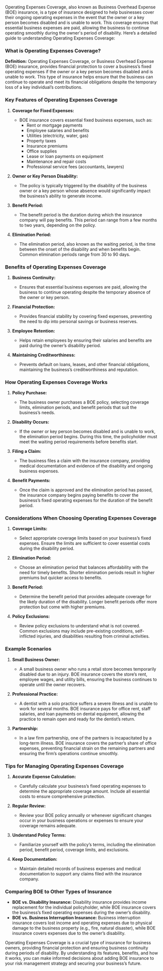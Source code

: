 Operating Expenses Coverage, also known as Business Overhead Expense (BOE) insurance, is a type of insurance designed to help businesses cover their ongoing operating expenses in the event that the owner or a key person becomes disabled and is unable to work. This coverage ensures that essential business expenses are paid, allowing the business to continue operating smoothly during the owner's period of disability. Here’s a detailed guide to understanding Operating Expenses Coverage:

### What is Operating Expenses Coverage?

**Definition:** Operating Expenses Coverage, or Business Overhead Expense (BOE) insurance, provides financial protection to cover a business’s fixed operating expenses if the owner or a key person becomes disabled and is unable to work. This type of insurance helps ensure that the business can continue to operate and meet its financial obligations despite the temporary loss of a key individual’s contributions.

### Key Features of Operating Expenses Coverage

1. **Coverage for Fixed Expenses:**
   - BOE insurance covers essential fixed business expenses, such as:
     - Rent or mortgage payments
     - Employee salaries and benefits
     - Utilities (electricity, water, gas)
     - Property taxes
     - Insurance premiums
     - Office supplies
     - Lease or loan payments on equipment
     - Maintenance and repair costs
     - Professional service fees (accountants, lawyers)

2. **Owner or Key Person Disability:**
   - The policy is typically triggered by the disability of the business owner or a key person whose absence would significantly impact the business’s ability to generate income.

3. **Benefit Period:**
   - The benefit period is the duration during which the insurance company will pay benefits. This period can range from a few months to two years, depending on the policy.

4. **Elimination Period:**
   - The elimination period, also known as the waiting period, is the time between the onset of the disability and when benefits begin. Common elimination periods range from 30 to 90 days.

### Benefits of Operating Expenses Coverage

1. **Business Continuity:**
   - Ensures that essential business expenses are paid, allowing the business to continue operating despite the temporary absence of the owner or key person.

2. **Financial Protection:**
   - Provides financial stability by covering fixed expenses, preventing the need to dip into personal savings or business reserves.

3. **Employee Retention:**
   - Helps retain employees by ensuring their salaries and benefits are paid during the owner’s disability period.

4. **Maintaining Creditworthiness:**
   - Prevents default on loans, leases, and other financial obligations, maintaining the business’s creditworthiness and reputation.

### How Operating Expenses Coverage Works

1. **Policy Purchase:**
   - The business owner purchases a BOE policy, selecting coverage limits, elimination periods, and benefit periods that suit the business’s needs.

2. **Disability Occurs:**
   - If the owner or key person becomes disabled and is unable to work, the elimination period begins. During this time, the policyholder must meet the waiting period requirements before benefits start.

3. **Filing a Claim:**
   - The business files a claim with the insurance company, providing medical documentation and evidence of the disability and ongoing business expenses.

4. **Benefit Payments:**
   - Once the claim is approved and the elimination period has passed, the insurance company begins paying benefits to cover the business’s fixed operating expenses for the duration of the benefit period.

### Considerations When Choosing Operating Expenses Coverage

1. **Coverage Limits:**
   - Select appropriate coverage limits based on your business’s fixed expenses. Ensure the limits are sufficient to cover essential costs during the disability period.

2. **Elimination Period:**
   - Choose an elimination period that balances affordability with the need for timely benefits. Shorter elimination periods result in higher premiums but quicker access to benefits.

3. **Benefit Period:**
   - Determine the benefit period that provides adequate coverage for the likely duration of the disability. Longer benefit periods offer more protection but come with higher premiums.

4. **Policy Exclusions:**
   - Review policy exclusions to understand what is not covered. Common exclusions may include pre-existing conditions, self-inflicted injuries, and disabilities resulting from criminal activities.

### Example Scenarios

1. **Small Business Owner:**
   - A small business owner who runs a retail store becomes temporarily disabled due to an injury. BOE insurance covers the store’s rent, employee wages, and utility bills, ensuring the business continues to operate until the owner recovers.

2. **Professional Practice:**
   - A dentist with a solo practice suffers a severe illness and is unable to work for several months. BOE insurance pays for office rent, staff salaries, and loan payments on dental equipment, allowing the practice to remain open and ready for the dentist’s return.

3. **Partnership:**
   - In a law firm partnership, one of the partners is incapacitated by a long-term illness. BOE insurance covers the partner’s share of office expenses, preventing financial strain on the remaining partners and ensuring the firm’s operations continue smoothly.

### Tips for Managing Operating Expenses Coverage

1. **Accurate Expense Calculation:**
   - Carefully calculate your business’s fixed operating expenses to determine the appropriate coverage amount. Include all essential costs to ensure comprehensive protection.

2. **Regular Review:**
   - Review your BOE policy annually or whenever significant changes occur in your business operations or expenses to ensure your coverage remains adequate.

3. **Understand Policy Terms:**
   - Familiarize yourself with the policy’s terms, including the elimination period, benefit period, coverage limits, and exclusions.

4. **Keep Documentation:**
   - Maintain detailed records of business expenses and medical documentation to support any claims filed with the insurance company.

### Comparing BOE to Other Types of Insurance

- **BOE vs. Disability Insurance:** Disability insurance provides income replacement for the individual policyholder, while BOE insurance covers the business’s fixed operating expenses during the owner’s disability.
- **BOE vs. Business Interruption Insurance:** Business interruption insurance covers lost income and operating expenses due to physical damage to the business property (e.g., fire, natural disaster), while BOE insurance covers expenses due to the owner’s disability.

Operating Expenses Coverage is a crucial type of insurance for business owners, providing financial protection and ensuring business continuity during periods of disability. By understanding its features, benefits, and how it works, you can make informed decisions about adding BOE insurance to your risk management strategy and securing your business’s future.